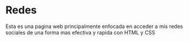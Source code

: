 # Redes

Esta es una pagina web principalmente enfocada en acceder a mis redes sociales de una forma mas efectiva y rapida con HTML y CSS
